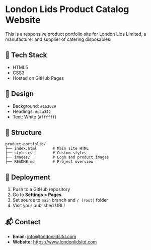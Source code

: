 # London Lids Product Catalog Website

This is a responsive product portfolio site for London Lids Limited, a manufacturer and supplier of catering disposables.

## 🔧 Tech Stack
- HTML5
- CSS3
- Hosted on GitHub Pages

## 🎨 Design
- Background: `#162029`
- Headings: `#e4a342`
- Text: White (`#ffffff`)

## 📁 Structure
```
product-portfolio/
├── index.html       # Main site HTML
├── style.css        # Custom styles
├── images/          # Logo and product images
├── README.md        # Project overview
```

## 🚀 Deployment
1. Push to a GitHub repository
2. Go to **Settings > Pages**
3. Set source to `main` branch and `/ (root)` folder
4. Visit your published URL!

## 📬 Contact
- **Email:** info@londonlidsltd.com
- **Website:** https://www.londonlidsltd.com
